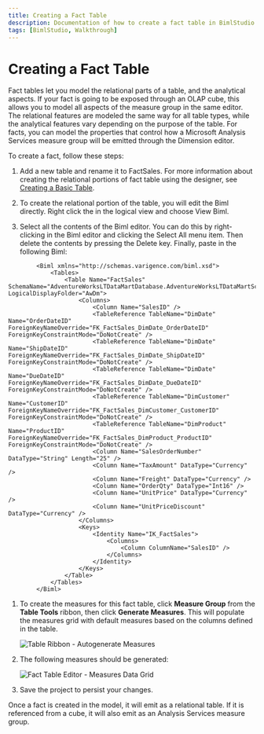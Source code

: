 ```yaml
---
title: Creating a Fact Table
description: Documentation of how to create a fact table in BimlStudio
tags: [BimlStudio, Walkthrough]
---
```

# Creating a Fact Table

Fact tables let you model the relational parts of a table, and the analytical aspects. If your fact is going to be exposed through an OLAP cube, this allows you to model all aspects of the measure group in the same editor. The relational features are modeled the same way for all table types, while the analytical features vary depending on the purpose of the table. For facts, you can model the properties that control how a Microsoft Analysis Services measure group will be emitted through the Dimension editor.

To create a fact, follow these steps:

1. Add a new table and rename it to FactSales. For more information about creating the relational portions of fact table using the designer, see [Creating a Basic Table](creating-a-basic-table).

2. To create the relational portion of the table, you will edit the Biml directly. Right click the in the logical view and choose View Biml.

3. Select all the contents of the Biml editor. You can do this by right-clicking in the Biml editor and clicking the Select All menu item. Then delete the contents by pressing the Delete key. Finally, paste in the following Biml:

```biml
        <Biml xmlns="http://schemas.varigence.com/biml.xsd">
            <Tables>
                <Table Name="FactSales" SchemaName="AdventureWorksLTDataMartDatabase.AdventureWorksLTDataMartSchema" LogicalDisplayFolder="AwDm">
                    <Columns>
                        <Column Name="SalesID" />
                        <TableReference TableName="DimDate" Name="OrderDateID" ForeignKeyNameOverride="FK_FactSales_DimDate_OrderDateID" ForeignKeyConstraintMode="DoNotCreate" />
                        <TableReference TableName="DimDate" Name="ShipDateID" ForeignKeyNameOverride="FK_FactSales_DimDate_ShipDateID" ForeignKeyConstraintMode="DoNotCreate" />
                        <TableReference TableName="DimDate" Name="DueDateID" ForeignKeyNameOverride="FK_FactSales_DimDate_DueDateID" ForeignKeyConstraintMode="DoNotCreate" />
                        <TableReference TableName="DimCustomer" Name="CustomerID" ForeignKeyNameOverride="FK_FactSales_DimCustomer_CustomerID" ForeignKeyConstraintMode="DoNotCreate" />
                        <TableReference TableName="DimProduct" Name="ProductID" ForeignKeyNameOverride="FK_FactSales_DimProduct_ProductID" ForeignKeyConstraintMode="DoNotCreate" />
                        <Column Name="SalesOrderNumber" DataType="String" Length="25" />
                        <Column Name="TaxAmount" DataType="Currency" />
                        <Column Name="Freight" DataType="Currency" />
                        <Column Name="OrderQty" DataType="Int16" />
                        <Column Name="UnitPrice" DataType="Currency" />
                        <Column Name="UnitPriceDiscount" DataType="Currency" />
                    </Columns>
                    <Keys>
                        <Identity Name="IK_FactSales">
                            <Columns>
                                <Column ColumnName="SalesID" />
                            </Columns>
                        </Identity>
                    </Keys>
                </Table>
            </Tables>
        </Biml>
```

1. To create the measures for this fact table, click **Measure Group** from the **Table Tools** ribbon, then click **Generate Measures**. This will populate the measures grid with default measures based on the columns defined in the table.

    ![Table Ribbon - Autogenerate Measures](https://varigencecom.blob.core.windows.net/images-mistdocumentation/010_Step06.gif)

1. The following measures should be generated:

    ![Fact Table Editor - Measures Data Grid](https://varigencecom.blob.core.windows.net/images-mistdocumentation/010_Step07.png)

1. Save the project to persist your changes.

Once a fact is created in the model, it will emit as a relational table. If it is referenced from a cube, it will also emit as an Analysis Services measure group.
